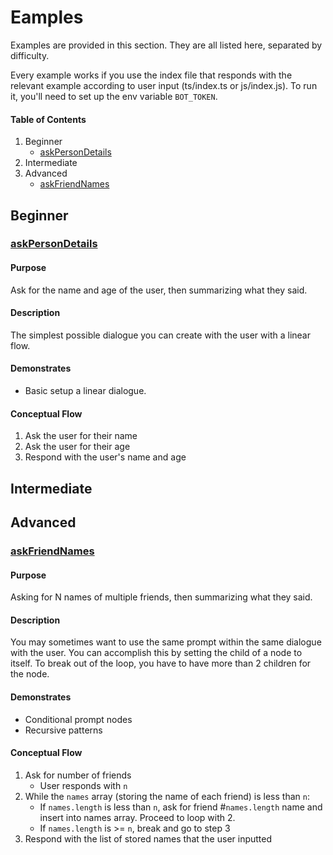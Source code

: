 # Eamples
Examples are provided in this section. They are all listed here, separated by difficulty.

Every example works if you use the index file that responds with the relevant example according to user input (ts/index.ts or js/index.js). To run it, you'll need to set up the env variable `BOT_TOKEN`.

#### Table of Contents
1. Beginner
    - [askPersonDetails](#askPersonDetails)
2. Intermediate
3. Advanced
    - [askFriendNames](#askFriendNames)

## Beginner
### [askPersonDetails](ts/askPersonDetails.ts)

#### Purpose
Ask for the name and age of the user, then summarizing what they said.

#### Description

The simplest possible dialogue you can create with the user with a linear flow.

#### Demonstrates
- Basic setup a linear dialogue.

#### Conceptual Flow
1. Ask the user for their name
2. Ask the user for their age
3. Respond with the user's name and age

## Intermediate
## Advanced
### [askFriendNames](ts/askFriendNames.ts)
#### Purpose
Asking for N names of multiple friends, then summarizing what they said.

#### Description

You may sometimes want to use the same prompt within the same dialogue with the user. You can accomplish this by setting the child of a node to itself. To break out of the loop, you have to have more than 2 children for the node.

#### Demonstrates
- Conditional prompt nodes
- Recursive patterns

#### Conceptual Flow

1. Ask for number of friends
    - User responds with `n`
2. While the `names` array (storing the name of each friend) is less than `n`:
    - If `names.length` is less than `n`, ask for friend #`names.length` name and insert into names array. Proceed to loop with 2.
    - If `names.length` is >= `n`, break and go to step 3
3. Respond with the list of stored names that the user inputted

